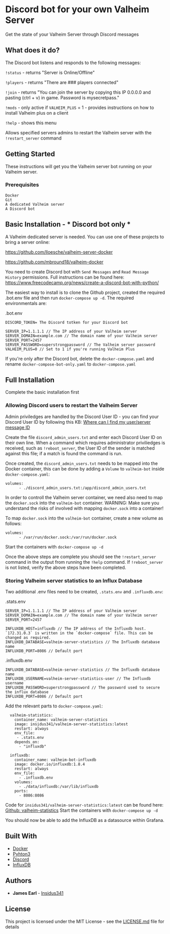 # Discord bot for your own Valheim Server

Get the state of your Valheim Server through Discord messages

## What does it do?

The Discord bot listens and responds to the following messages:

  `!status` - returns "Server is Online/Offline"

  `!players` - returns "There are ### players connected"

  `!join` - returns "You can join the server by copying this IP 0.0.0.0 and pasting (ctrl + v) in game. Password is mysecretpass."

  `!mods` - only active if `VALHEIM_PLUS` = 1 - provides instructions on how to install Valheim plus on a client

  `!help` - shows this menu


Allows specified servers admins to restart the Valheim server with the `!restart_server` command


## Getting Started

These instructions will get you the Valheim server bot running on your Valheim server.

### Prerequisites

```
Docker
Git
A dedicated Valheim server
A Discord bot
```

## Basic Installation - * Discord bot only *

A Valheim dedicated server is needed. You can use one of these projects to bring a server online:

https://github.com/lloesche/valheim-server-docker

https://github.com/mbround18/valheim-docker


You need to create Discord bot with `Send Messages` and `Read Message History` permissions. Full instructions can be found here: https://www.freecodecamp.org/news/create-a-discord-bot-with-python/

The easiest way to install is to clone the Github project, created the required .bot.env file and then run `docker-compose up -d`. The required environmentals are: 

.bot.env
```
DISCORD_TOKEN= The Discord totken for your Discord bot

SERVER_IP=1.1.1.1 // The IP address of your Valheim server
SERVER_DOMAIN=example.com // The domain name of your Valheim server
SERVER_PORT=2457
SERVER_PASSWORD=superstrongpassword // The Valheim server password
VALHEIM_PLUS=0 // Set to 1 if you're running Valheim Plus
```

If you're only after the Discord bot, delete the `docker-compose.yaml` and rename `docker-compose-bot-only.yaml` to `docker-compose.yaml`

## Full Installation

Complete the basic installation first

### Allowing Discord users to restart the Valheim Server

Admin priviledges are handled by the Discord User ID - you can find your Discord User ID by following this KB: [Where can I find my user/server message ID](https://support.discord.com/hc/en-us/articles/206346498-Where-can-I-find-my-User-Server-Message-ID-)

Create the file `discord_admin_users.txt` and enter each Discord User ID on their own line. When a command which requires administrator priviliedges is received, such as `!reboot_server`, the User ID of the sender is matched against this file; if a match is found the command is run. 

Once created, the `discord_admin_users.txt` needs to be mapped into the Docker container, this can be done by adding a `Volume` to `valheim-bot` inside `docker-compose.yaml`:
```
volumes:
      - ./discord_admin_users.txt:/app/discord_admin_users.txt
```


In order to controll the Valheim server container, we need also need to map the `docker.sock` into the `valheim-bot` container. 
WARNING: Make sure you understand the risks of involved with mapping `docker.sock` into a container!

To map `docker.sock` into the `valheim-bot` container, create a new volume as follows: 
```
volumes:
      - /var/run/docker.sock:/var/run/docker.sock
```

Start the containers with `docker-compose up -d`


Once the above steps are complete you should see the `!restart_server` command in the output from running the `!help` command. If `!reboot_server` is not listed, verify the above steps have been completed. 

### Storing Valheim server statistics to an Influx Database

Two additional .env files need to be created, `.stats.env` and `.influxdb.env`:

.stats.env
```
SERVER_IP=1.1.1.1 // The IP address of your Valheim server
SERVER_DOMAIN=example.com // The domain name of your Valheim server
SERVER_PORT=2457

INFLUXDB_HOST=influxdb // The IP address of the Influxdb host. `172.31.0.3` is written in the `docker-compose` file. This can be changed as required. 
INFLUXDB_DATABASE=valheim-server-statistics // The Influxdb database name
INFLUXDB_PORT=8086 // Default port
```

.influxdb.env
```
INFLUXDB_DATABASE=valheim-server-statistics // The Influxdb database name
INFLUXDB_USERNAME=valheim-server-statistics-user // The Influxdb username
INFLUXDB_PASSWORD=superstrongpassword // The password used to secure the influx database
INFLUXDB_PORT=8086 // Default port
```

Add the relevant parts to `docker-compose.yaml`: 
```
  valheim-statistics: 
    container_name: valheim-server-statistics
    image: insidus341/valheim-server-statistics:latest
    restart: always
    env_file: 
     - .stats.env
    depends_on:
      - "influxdb"
  
  influxdb:
    container_name: valheim-bot-influxdb
    image: docker.io/influxdb:1.8.4
    restart: always
    env_file:
      - .influxdb.env
    volumes:
      - ./data/influxdb:/var/lib/influxdb
    ports:
      - 8086:8086
```

Code for `insidus341/valheim-server-statistics:latest` can be found here: [Github: valheim-statistics](https://github.com/insidus341/valheim-statistics)
Start the containers with `docker-compose up -d`

You should now be able to add the InfluxDB as a datasource within Grafana.

## Built With

* [Docker](https://www.docker.com/)
* [Pyhton3](https://www.python.org/download/releases/3.0/)
* [Discord](https://discord.com/)
* [InfluxDB](https://www.influxdata.com/)

## Authors

* **James Earl** - [Insidus341](https://github.com/Insidus341)

## License

This project is licensed under the MIT License - see the [LICENSE.md](LICENSE.md) file for details

